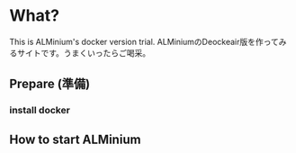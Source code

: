 # What?
This is ALMinium's docker version trial.
ALMiniumのDeockeair版を作ってみるサイトです。うまくいったらご喝采。

## Prepare (準備)
### install docker

###

## How to start ALMinium

